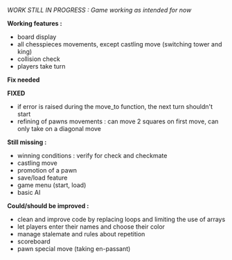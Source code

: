 *WORK STILL IN PROGRESS : Game working as intended for now*

**Working features :**
- board display
- all chesspieces movements, except castling move (switching tower and king)
- collision check
- players take turn

**Fix needed**

**FIXED**
- if error is raised during the move_to function, the next turn shouldn't start 
- refining of pawns movements : can move 2 squares on first move, can only take on a diagonal move

**Still missing :**
- winning conditions : verify for check and checkmate
- castling move
- promotion of a pawn
- save/load feature
- game menu (start, load)
- basic AI

**Could/should be improved :**
- clean and improve code by replacing loops and limiting the use of arrays
- let players enter their names and choose their color
- manage stalemate and rules about repetition
- scoreboard
- pawn special move (taking en-passant)
